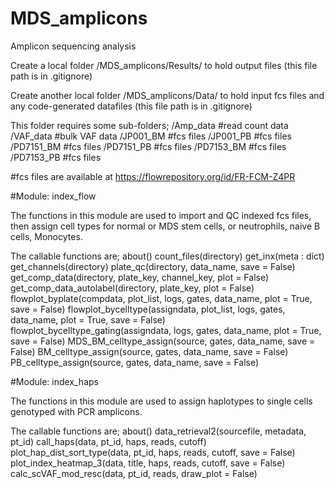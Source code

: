# MDS_amplicons
Amplicon sequencing analysis

Create a local folder /MDS_amplicons/Results/ to hold output files (this file path is in .gitignore)

Create another local folder /MDS_amplicons/Data/ to hold input fcs files and any code-generated datafiles (this file path is in .gitignore)

This folder requires some sub-folders;
/Amp_data   #read count data
/VAF_data  #bulk VAF data
/JP001_BM   #fcs files
/JP001_PB    #fcs files
/PD7151_BM   #fcs files
/PD7151_PB    #fcs files
/PD7153_BM   #fcs files
/PD7153_PB    #fcs files

#fcs files are available at https://flowrepository.org/id/FR-FCM-Z4PR


#Module: index_flow

The functions in this module are used to import and QC indexed fcs files, then assign cell types for normal or MDS stem cells, or neutrophils, naive B cells, Monocytes.

The callable functions are;
    about()
    count_files(directory)
    get_inx(meta : dict)
    get_channels(directory)
    plate_qc(directory, data_name, save = False)
    get_comp_data(directory, plate_key, channel_key, plot = False)
    get_comp_data_autolabel(directory, plate_key, plot = False)
    flowplot_byplate(compdata, plot_list, logs, gates,  data_name, plot = True, save = False)
    flowplot_bycelltype(assigndata, plot_list, logs, gates,  data_name, plot = True, save = False)
    flowplot_bycelltype_gating(assigndata, logs, gates, data_name, plot = True, save = False)
    MDS_BM_celltype_assign(source, gates, data_name, save = False)
    BM_celltype_assign(source, gates, data_name, save = False)
    PB_celltype_assign(source, gates, data_name, save = False)


#Module: index_haps

The functions in this module are used to assign haplotypes to single cells genotyped with PCR amplicons.

The callable functions are;
    about()
    data_retrieval2(sourcefile, metadata, pt_id)
    call_haps(data, pt_id, haps, reads,  cutoff)
    plot_hap_dist_sort_type(data, pt_id, haps, reads, cutoff, save = False)
    plot_index_heatmap_3(data, title, haps, reads, cutoff, save = False)
    calc_scVAF_mod_resc(data, pt_id, reads, draw_plot = False)